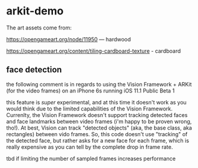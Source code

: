 # arkit-demo

The art assets come from:

https://opengameart.org/node/11950 — hardwood

https://opengameart.org/content/tiling-cardboard-texture - cardboard

## face detection

the following comment is in regards to using the Vision Framework + ARKit (for the video frames) on an iPhone 6s running iOS 11.1 Public Beta 1

this feature is *super* experimental, and at this time it doesn't work as you would think due to the limited capabilities of the Vision Framework. Currenlty, the Vision Framework doesn't support tracking detected faces and face landmarks between video frames
(i'm happy to be proven wrong, tho!). At best, Vision can track "detected objects" (aka, the base class, aka rectangles) between vido frames. So, this code doesn't use "tracking" of the detected face, but rather asks for a new face for each frame, which is really expensive as you can tell by the complete drop in frame rate.

tbd if limiting the number of sampled frames increases performance
